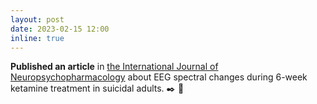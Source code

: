 ```yaml
---
layout: post
date: 2023-02-15 12:00
inline: true
---
```


**Published an article** in [the International Journal of Neuropsychopharmacology](https://doi.org/10.1093/ijnp/pyad006) about EEG spectral changes during 6-week ketamine treatment in suicidal adults. :black_nib: :book:
